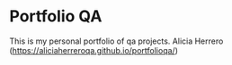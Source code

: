 # Portfolio QA
This is my personal portfolio of qa projects.
Alicia Herrero (https://aliciaherreroqa.github.io/portfolioqa/)
